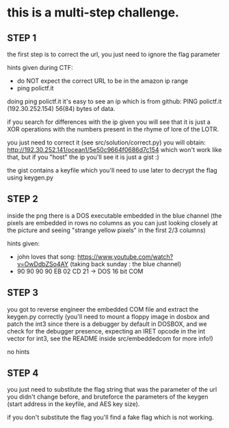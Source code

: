 # this is a multi-step challenge.

## STEP 1

the first step is to correct the url, you just need to ignore the flag parameter

hints given during CTF:
  + do NOT expect the correct URL to be in the amazon ip range
  + ping polictf.it
      
doing ping polictf.it it's easy to see an ip which is from github:
PING polictf.it (192.30.252.154) 56(84) bytes of data.

if you search for differences with the ip given you will see that it is just a XOR operations with the numbers present in the rhyme of lore of the LOTR.

you just need to correct it (see src/solution/correct.py)
you will obtain:
http://192.30.252.141/ocean1/5e50c9664f0686d7c154
which won't work like that, but if you "host" the ip you'll see it is just a gist :)

the gist contains a keyfile which you'll need to use later to decrypt the flag using keygen.py

## STEP 2
inside the png there is a DOS executable embedded in the blue channel
(the pixels are embedded in rows no columns as you can just looking closely at the picture and seeing "strange yellow pixels" in the first 2/3 columns)

hints given:
   - john loves that song: https://www.youtube.com/watch?v=OwDdbZSo4AY (taking back sunday : the blue channel)
   - 90 90 90 90 EB 02 CD 21 -> DOS 16 bit COM

## STEP 3
you got to reverse engineer the embedded COM file and extract the keygen.py correctly
(you'll need to mount a floppy image in dosbox and patch the int3 since there is a debugger by default in DOSBOX,
and we check for the debugger presence, expecting an IRET opcode in the int vector for int3, see the README inside src/embeddedcom for more info!)

no hints


## STEP 4
you just need to substitute the flag string that was the parameter of the url you didn't change before, and bruteforce the parameters of the keygen
(start address in the keyfile, and AES key size).

if you don't substitute the flag you'll find a fake flag which is not working.


